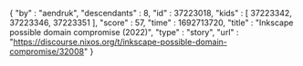 {
  "by" : "aendruk",
  "descendants" : 8,
  "id" : 37223018,
  "kids" : [ 37223342, 37223346, 37223351 ],
  "score" : 57,
  "time" : 1692713720,
  "title" : "Inkscape possible domain compromise (2022)",
  "type" : "story",
  "url" : "https://discourse.nixos.org/t/inkscape-possible-domain-compromise/32008"
}
